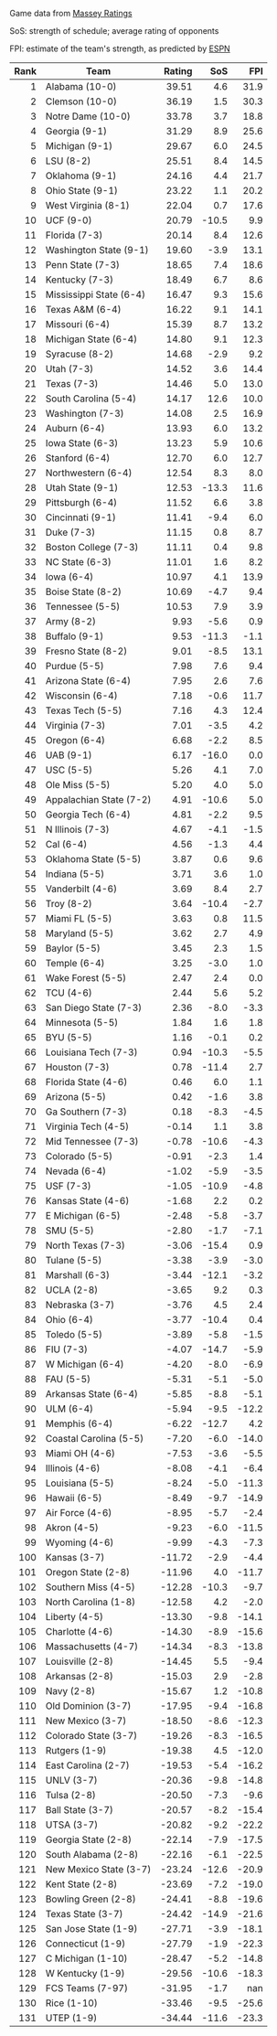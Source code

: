 Game data from [Massey Ratings](https://www.masseyratings.com/data.php)

SoS: strength of schedule; average rating of opponents

FPI: estimate of the team's strength, as predicted by
[ESPN](http://www.espn.com/college-football/statistics/teamratings)

Rank |           Team            | Rating |  SoS  |  FPI  
----:| ------------------------- | ------:| -----:| -----:
   1 | Alabama (10-0)            |  39.51 |   4.6 |  31.9
   2 | Clemson (10-0)            |  36.19 |   1.5 |  30.3
   3 | Notre Dame (10-0)         |  33.78 |   3.7 |  18.8
   4 | Georgia (9-1)             |  31.29 |   8.9 |  25.6
   5 | Michigan (9-1)            |  29.67 |   6.0 |  24.5
   6 | LSU (8-2)                 |  25.51 |   8.4 |  14.5
   7 | Oklahoma (9-1)            |  24.16 |   4.4 |  21.7
   8 | Ohio State (9-1)          |  23.22 |   1.1 |  20.2
   9 | West Virginia (8-1)       |  22.04 |   0.7 |  17.6
  10 | UCF (9-0)                 |  20.79 | -10.5 |   9.9
  11 | Florida (7-3)             |  20.14 |   8.4 |  12.6
  12 | Washington State (9-1)    |  19.60 |  -3.9 |  13.1
  13 | Penn State (7-3)          |  18.65 |   7.4 |  18.6
  14 | Kentucky (7-3)            |  18.49 |   6.7 |   8.6
  15 | Mississippi State (6-4)   |  16.47 |   9.3 |  15.6
  16 | Texas A&M (6-4)           |  16.22 |   9.1 |  14.1
  17 | Missouri (6-4)            |  15.39 |   8.7 |  13.2
  18 | Michigan State (6-4)      |  14.80 |   9.1 |  12.3
  19 | Syracuse (8-2)            |  14.68 |  -2.9 |   9.2
  20 | Utah (7-3)                |  14.52 |   3.6 |  14.4
  21 | Texas (7-3)               |  14.46 |   5.0 |  13.0
  22 | South Carolina (5-4)      |  14.17 |  12.6 |  10.0
  23 | Washington (7-3)          |  14.08 |   2.5 |  16.9
  24 | Auburn (6-4)              |  13.93 |   6.0 |  13.2
  25 | Iowa State (6-3)          |  13.23 |   5.9 |  10.6
  26 | Stanford (6-4)            |  12.70 |   6.0 |  12.7
  27 | Northwestern (6-4)        |  12.54 |   8.3 |   8.0
  28 | Utah State (9-1)          |  12.53 | -13.3 |  11.6
  29 | Pittsburgh (6-4)          |  11.52 |   6.6 |   3.8
  30 | Cincinnati (9-1)          |  11.41 |  -9.4 |   6.0
  31 | Duke (7-3)                |  11.15 |   0.8 |   8.7
  32 | Boston College (7-3)      |  11.11 |   0.4 |   9.8
  33 | NC State (6-3)            |  11.01 |   1.6 |   8.2
  34 | Iowa (6-4)                |  10.97 |   4.1 |  13.9
  35 | Boise State (8-2)         |  10.69 |  -4.7 |   9.4
  36 | Tennessee (5-5)           |  10.53 |   7.9 |   3.9
  37 | Army (8-2)                |   9.93 |  -5.6 |   0.9
  38 | Buffalo (9-1)             |   9.53 | -11.3 |  -1.1
  39 | Fresno State (8-2)        |   9.01 |  -8.5 |  13.1
  40 | Purdue (5-5)              |   7.98 |   7.6 |   9.4
  41 | Arizona State (6-4)       |   7.95 |   2.6 |   7.6
  42 | Wisconsin (6-4)           |   7.18 |  -0.6 |  11.7
  43 | Texas Tech (5-5)          |   7.16 |   4.3 |  12.4
  44 | Virginia (7-3)            |   7.01 |  -3.5 |   4.2
  45 | Oregon (6-4)              |   6.68 |  -2.2 |   8.5
  46 | UAB (9-1)                 |   6.17 | -16.0 |   0.0
  47 | USC (5-5)                 |   5.26 |   4.1 |   7.0
  48 | Ole Miss (5-5)            |   5.20 |   4.0 |   5.0
  49 | Appalachian State (7-2)   |   4.91 | -10.6 |   5.0
  50 | Georgia Tech (6-4)        |   4.81 |  -2.2 |   9.5
  51 | N Illinois (7-3)          |   4.67 |  -4.1 |  -1.5
  52 | Cal (6-4)                 |   4.56 |  -1.3 |   4.4
  53 | Oklahoma State (5-5)      |   3.87 |   0.6 |   9.6
  54 | Indiana (5-5)             |   3.71 |   3.6 |   1.0
  55 | Vanderbilt (4-6)          |   3.69 |   8.4 |   2.7
  56 | Troy (8-2)                |   3.64 | -10.4 |  -2.7
  57 | Miami FL (5-5)            |   3.63 |   0.8 |  11.5
  58 | Maryland (5-5)            |   3.62 |   2.7 |   4.9
  59 | Baylor (5-5)              |   3.45 |   2.3 |   1.5
  60 | Temple (6-4)              |   3.25 |  -3.0 |   1.0
  61 | Wake Forest (5-5)         |   2.47 |   2.4 |   0.0
  62 | TCU (4-6)                 |   2.44 |   5.6 |   5.2
  63 | San Diego State (7-3)     |   2.36 |  -8.0 |  -3.3
  64 | Minnesota (5-5)           |   1.84 |   1.6 |   1.8
  65 | BYU (5-5)                 |   1.16 |  -0.1 |   0.2
  66 | Louisiana Tech (7-3)      |   0.94 | -10.3 |  -5.5
  67 | Houston (7-3)             |   0.78 | -11.4 |   2.7
  68 | Florida State (4-6)       |   0.46 |   6.0 |   1.1
  69 | Arizona (5-5)             |   0.42 |  -1.6 |   3.8
  70 | Ga Southern (7-3)         |   0.18 |  -8.3 |  -4.5
  71 | Virginia Tech (4-5)       |  -0.14 |   1.1 |   3.8
  72 | Mid Tennessee (7-3)       |  -0.78 | -10.6 |  -4.3
  73 | Colorado (5-5)            |  -0.91 |  -2.3 |   1.4
  74 | Nevada (6-4)              |  -1.02 |  -5.9 |  -3.5
  75 | USF (7-3)                 |  -1.05 | -10.9 |  -4.8
  76 | Kansas State (4-6)        |  -1.68 |   2.2 |   0.2
  77 | E Michigan (6-5)          |  -2.48 |  -5.8 |  -3.7
  78 | SMU (5-5)                 |  -2.80 |  -1.7 |  -7.1
  79 | North Texas (7-3)         |  -3.06 | -15.4 |   0.9
  80 | Tulane (5-5)              |  -3.38 |  -3.9 |  -3.0
  81 | Marshall (6-3)            |  -3.44 | -12.1 |  -3.2
  82 | UCLA (2-8)                |  -3.65 |   9.2 |   0.3
  83 | Nebraska (3-7)            |  -3.76 |   4.5 |   2.4
  84 | Ohio (6-4)                |  -3.77 | -10.4 |   0.4
  85 | Toledo (5-5)              |  -3.89 |  -5.8 |  -1.5
  86 | FIU (7-3)                 |  -4.07 | -14.7 |  -5.9
  87 | W Michigan (6-4)          |  -4.20 |  -8.0 |  -6.9
  88 | FAU (5-5)                 |  -5.31 |  -5.1 |  -5.0
  89 | Arkansas State (6-4)      |  -5.85 |  -8.8 |  -5.1
  90 | ULM (6-4)                 |  -5.94 |  -9.5 | -12.2
  91 | Memphis (6-4)             |  -6.22 | -12.7 |   4.2
  92 | Coastal Carolina (5-5)    |  -7.20 |  -6.0 | -14.0
  93 | Miami OH (4-6)            |  -7.53 |  -3.6 |  -5.5
  94 | Illinois (4-6)            |  -8.08 |  -4.1 |  -6.4
  95 | Louisiana (5-5)           |  -8.24 |  -5.0 | -11.3
  96 | Hawaii (6-5)              |  -8.49 |  -9.7 | -14.9
  97 | Air Force (4-6)           |  -8.95 |  -5.7 |  -2.4
  98 | Akron (4-5)               |  -9.23 |  -6.0 | -11.5
  99 | Wyoming (4-6)             |  -9.99 |  -4.3 |  -7.3
 100 | Kansas (3-7)              | -11.72 |  -2.9 |  -4.4
 101 | Oregon State (2-8)        | -11.96 |   4.0 | -11.7
 102 | Southern Miss (4-5)       | -12.28 | -10.3 |  -9.7
 103 | North Carolina (1-8)      | -12.58 |   4.2 |  -2.0
 104 | Liberty (4-5)             | -13.30 |  -9.8 | -14.1
 105 | Charlotte (4-6)           | -14.30 |  -8.9 | -15.6
 106 | Massachusetts (4-7)       | -14.34 |  -8.3 | -13.8
 107 | Louisville (2-8)          | -14.45 |   5.5 |  -9.4
 108 | Arkansas (2-8)            | -15.03 |   2.9 |  -2.8
 109 | Navy (2-8)                | -15.67 |   1.2 | -10.8
 110 | Old Dominion (3-7)        | -17.95 |  -9.4 | -16.8
 111 | New Mexico (3-7)          | -18.50 |  -8.6 | -12.3
 112 | Colorado State (3-7)      | -19.26 |  -8.3 | -16.5
 113 | Rutgers (1-9)             | -19.38 |   4.5 | -12.0
 114 | East Carolina (2-7)       | -19.53 |  -5.4 | -16.2
 115 | UNLV (3-7)                | -20.36 |  -9.8 | -14.8
 116 | Tulsa (2-8)               | -20.50 |  -7.3 |  -9.6
 117 | Ball State (3-7)          | -20.57 |  -8.2 | -15.4
 118 | UTSA (3-7)                | -20.82 |  -9.2 | -22.2
 119 | Georgia State (2-8)       | -22.14 |  -7.9 | -17.5
 120 | South Alabama (2-8)       | -22.16 |  -6.1 | -22.5
 121 | New Mexico State (3-7)    | -23.24 | -12.6 | -20.9
 122 | Kent State (2-8)          | -23.69 |  -7.2 | -19.0
 123 | Bowling Green (2-8)       | -24.41 |  -8.8 | -19.6
 124 | Texas State (3-7)         | -24.42 | -14.9 | -21.6
 125 | San Jose State (1-9)      | -27.71 |  -3.9 | -18.1
 126 | Connecticut (1-9)         | -27.79 |  -1.9 | -22.3
 127 | C Michigan (1-10)         | -28.47 |  -5.2 | -14.8
 128 | W Kentucky (1-9)          | -29.56 | -10.6 | -18.3
 129 | FCS Teams (7-97)          | -31.95 |  -1.7 |   nan
 130 | Rice (1-10)               | -33.46 |  -9.5 | -25.6
 131 | UTEP (1-9)                | -34.44 | -11.6 | -23.3
